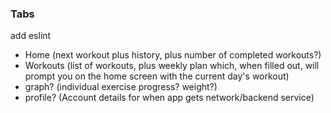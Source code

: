 ### Tabs

add eslint

- Home (next workout plus history, plus number of completed workouts?)
- Workouts (list of workouts, plus weekly plan which, when filled out, will prompt you on the home screen with the current day's workout)
- graph? (individual exercise progress? weight?)
- profile? (Account details for when app gets network/backend service)


